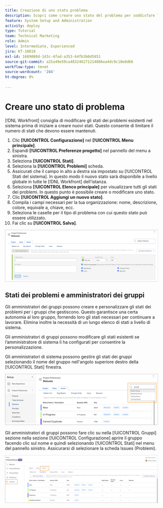 ```yaml
---
title: Creazione di uno stato problema
description: Scopri come creare uno stato del problema per soddisfare le esigenze dei flussi di lavoro della tua organizzazione.
feature: System Setup and Administration
activity: deploy
type: Tutorial
team: Technical Marketing
role: Admin
level: Intermediate, Experienced
jira: KT-10019
exl-id: 1689080d-1d3c-4fad-a353-64fb3b0d5851
source-git-commit: a25a49e59ca483246271214886ea4dc9c10e8d66
workflow-type: tm+mt
source-wordcount: '284'
ht-degree: 0%

---
```


# Creare uno stato di problema

[!DNL Workfront] consiglia di modificare gli stati dei problemi esistenti nel sistema prima di iniziare a creare nuovi stati. Questo consente di limitare il numero di stati che devono essere mantenuti.

1. Clic **[!UICONTROL Configurazione]** nel **[!UICONTROL Menu principale]**.
1. Espandi **[!UICONTROL Preferenze progetto]** nel pannello del menu a sinistra.
1. Seleziona **[!UICONTROL Stati]**.
1. Seleziona la **[!UICONTROL Problemi]** scheda.
1. Assicurati che il campo in alto a destra sia impostato su [!UICONTROL Stati del sistema]. In questo modo il nuovo stato sarà disponibile a livello globale in tutte le [!DNL Workfront] dell&#39;istanza.
1. Seleziona **[!UICONTROL Elenco principale]** per visualizzare tutti gli stati dei problemi. In questo punto è possibile creare o modificare uno stato.
1. Clic **[!UICONTROL Aggiungi un nuovo stato]**.
1. Compila i campi necessari per la tua organizzazione: nome, descrizione, colore, equivale a, chiave, ecc.
1. Seleziona le caselle per il tipo di problema con cui questo stato può essere utilizzato.
1. Fai clic su **[!UICONTROL Salva]**.

![Nuova finestra di stato il [!UICONTROL Stati] pagina](assets/admin-fund-create-issue-status.png)

## Stati dei problemi e amministratori dei gruppi

Gli amministratori dei gruppi possono creare e personalizzare gli stati dei problemi per i gruppi che gestiscono. Questo garantisce una certa autonomia al loro gruppo, fornendo loro gli stati necessari per continuare a lavorare. Elimina inoltre la necessità di un lungo elenco di stati a livello di sistema.

Gli amministratori di gruppi possono modificare gli stati esistenti se l’amministratore di sistema li ha configurati per consentire la personalizzazione.

Gli amministratori di sistema possono gestire gli stati dei gruppi selezionando il nome del gruppo nell&#39;angolo superiore destro della [!UICONTROL Stati] finestra.

![Raggruppa menu elenco su [!UICONTROL Stati] pagina](assets/admin-fund-change-group-master-list.png)

Gli amministratori di gruppi possono fare clic su nella [!UICONTROL Gruppi] sezione nella sezione [!UICONTROL Configurazione] aprire il gruppo facendo clic sul nome e quindi selezionando [!UICONTROL Stati] nel menu del pannello sinistro. Assicurarsi di selezionare la scheda Issues (Problemi).

![[!UICONTROL Stati] sezione di [!UICONTROL Gruppo] pagina](assets/admin-fund-group-issue-statuses.png)

<!---
For detailed information on how managing statuses can be done by group administrators, see these articles:
Create and customize group statuses
Group administrators
--->

<!---
learn more URLs
Issue statuses
Create and customize system-wide statuses
--->

